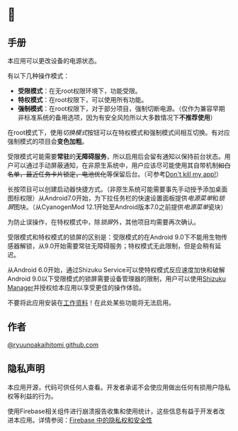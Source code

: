 # 📇

## 手册

本应用可以更改设备的电源状态。

有以下几种操作模式：
* **受限模式**：在无root权限环境下，功能受限。
* **特权模式**：在root权限下，可以使用所有功能。
* **~~强制模式~~**：在root权限下，对于部分项目，强制切断电源。（仅作为兼容早期非标准系统的备用选项，因为有安全风险所以大多数情况下**不推荐使用**）

在root模式下，使用*切换模式*按钮可以在特权模式和强制模式间相互切换。有对应强制模式的项目会**变色加粗**。

受限模式可能需要**常驻**的**无障碍服务**，所以启用后会留有通知以保持前台状态。用户可以通过手动屏蔽通知，在非原生系统中，用户应该尽可能使用其自带机制~~如白名单，最近任务卡片锁定，电池优化等~~保留后台。（可参考[Don't kill my app!](https://dontkillmyapp.com)）

长按项目可以创建启动器快捷方式。（非原生系统可能需要事先手动授予添加桌面图标权限）从Android7.0开始，为下拉任务栏的快速设置面板提供*电源菜单*和*锁屏*图块。（从CyanogenMod 12.1开始至Android版本7.0之前提供*电源菜单*瓷块）

为防止误操作，在特权模式中，除*锁屏*外，其他项目均需要再次确认。

受限模式和特权模式的锁屏的区别是：受限模式的在Android 9.0下不能用生物传感器解锁，从9.0开始需要常驻无障碍服务；特权模式无此限制，但是会稍有延迟。

从Android 6.0开始，通过Shizuku Service可以使特权模式反应速度加快和破解Android 9.0以下受限模式的锁屏需要设备管理器的限制，用户可以使用[Shizuku Manager](https://shizuku.rikka.app/zh-hans/download.html)并授权给本应用以享受更佳的操作体验。

不要将此应用安装在[工作资料](https://developer.android.google.cn/work/managed-profiles)！在此处某些功能将无法启用。

## 作者
[@ryuunoakaihitomi github.com](https://github.com/ryuunoakaihitomi)

## 隐私声明
本应用开源，代码可供任何人查看。开发者承诺不会使应用做出任何有损用户隐私权等利益的行为。

使用Firebase相关组件进行崩溃报告收集和使用统计，这些信息有益于开发者改进本应用。详情参阅：[Firebase 中的隐私权和安全性](https://firebase.google.cn/support/privacy)